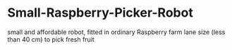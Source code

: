 # Small-Raspberry-Picker-Robot
small and affordable robot, fitted in ordinary Raspberry farm lane size (less than 40 cm)  to pick fresh fruit
